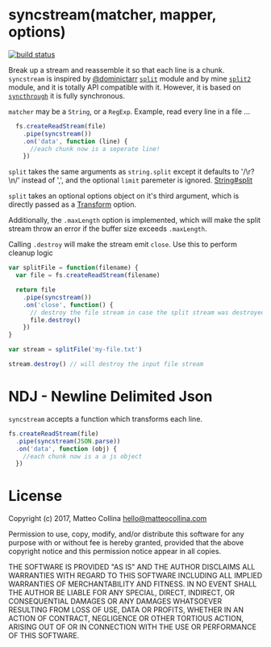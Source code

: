 # syncstream(matcher, mapper, options)

[![build status](https://secure.travis-ci.org/mcollina/syncstream.svg)](http://travis-ci.org/mcollina/syncstream)

Break up a stream and reassemble it so that each line is a chunk.
`syncstream` is inspired by [@dominictarr](https://github.com/dominictarr) [`split`](https://github.com/dominictarr/split) module
and by mine [`split2`](https://github.com/mcollina/split2) module, and it is totally API compatible with it.
However, it is based on [`syncthrough`](https://github.com/mcollina/syncthrough) it is fully synchronous.

`matcher` may be a `String`, or a `RegExp`. Example, read every line in a file ...

``` js
  fs.createReadStream(file)
    .pipe(syncstream())
    .on('data', function (line) {
      //each chunk now is a seperate line!
    })

```

`split` takes the same arguments as `string.split` except it defaults to '/\r?\n/' instead of ',', and the optional `limit` paremeter is ignored.
[String#split](https://developer.mozilla.org/en/JavaScript/Reference/Global_Objects/String/split)

`split` takes an optional options object on it's third argument, which
is directly passed as a
[Transform](http://nodejs.org/api/stream.html#stream_class_stream_transform_1)
option.

Additionally, the `.maxLength` option is implemented, which will make the split stream throw an error
if the buffer size exceeds `.maxLength`.

Calling `.destroy` will make the stream emit `close`. Use this to perform cleanup logic

``` js
var splitFile = function(filename) {
  var file = fs.createReadStream(filename)

  return file
    .pipe(syncstream())
    .on('close', function() {
      // destroy the file stream in case the split stream was destroyed
      file.destroy()
    })
}

var stream = splitFile('my-file.txt')

stream.destroy() // will destroy the input file stream
```

# NDJ - Newline Delimited Json

`syncstream` accepts a function which transforms each line.

``` js
fs.createReadStream(file)
  .pipe(syncstream(JSON.parse))
  .on('data', function (obj) {
    //each chunk now is a a js object
  })
```

# License

Copyright (c) 2017, Matteo Collina <hello@matteocollina.com>

Permission to use, copy, modify, and/or distribute this software for any
purpose with or without fee is hereby granted, provided that the above
copyright notice and this permission notice appear in all copies.

THE SOFTWARE IS PROVIDED "AS IS" AND THE AUTHOR DISCLAIMS ALL WARRANTIES
WITH REGARD TO THIS SOFTWARE INCLUDING ALL IMPLIED WARRANTIES OF
MERCHANTABILITY AND FITNESS. IN NO EVENT SHALL THE AUTHOR BE LIABLE FOR
ANY SPECIAL, DIRECT, INDIRECT, OR CONSEQUENTIAL DAMAGES OR ANY DAMAGES
WHATSOEVER RESULTING FROM LOSS OF USE, DATA OR PROFITS, WHETHER IN AN
ACTION OF CONTRACT, NEGLIGENCE OR OTHER TORTIOUS ACTION, ARISING OUT OF OR
IN CONNECTION WITH THE USE OR PERFORMANCE OF THIS SOFTWARE.
